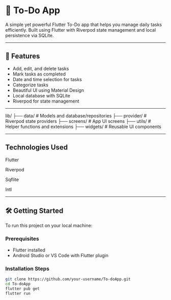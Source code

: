 # 📝 To-Do App

A simple yet powerful Flutter To-Do app that helps you manage daily tasks efficiently. Built using Flutter with Riverpod state management and local persistence via SQLite.

---

## 🚀 Features

- Add, edit, and delete tasks  
- Mark tasks as completed  
- Date and time selection for tasks  
- Categorize tasks  
- Beautiful UI using Material Design  
- Local database with SQLite  
- Riverpod for state management  

---

lib/
├── data/             # Models and database/repositories
├── provider/         # Riverpod state providers
├── screens/          # App UI screens
├── utils/            # Helper functions and extensions
├── widgets/          # Reusable UI components

---

## Technologies Used

Flutter

Riverpod

Sqflite

Intl

---

## 🛠️ Getting Started

To run this project on your local machine:

### Prerequisites
- Flutter installed
- Android Studio or VS Code with Flutter plugin


### Installation Steps

```bash
git clone https://github.com/your-username/To-doApp.git
cd To-doApp
flutter pub get
flutter run


